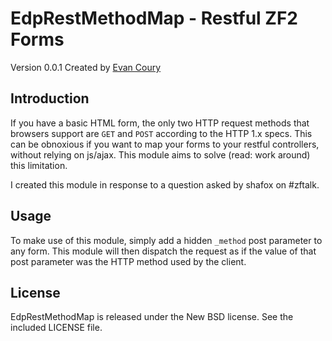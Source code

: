 # EdpRestMethodMap - Restful ZF2 Forms

Version 0.0.1 Created by [Evan Coury](http://blog.evan.pro/)

## Introduction

If you have a basic HTML form, the only two HTTP request methods that browsers support are `GET` and `POST` according to the HTTP 1.x specs. This can be obnoxious if you want to map your forms to your restful controllers, without relying on js/ajax. This module aims to solve (read: work around) this limitation.

I created this module in response to a question asked by shafox on #zftalk.

## Usage

To make use of this module, simply add a hidden `_method` post parameter to any form. This module will then dispatch the request as if the value of that post parameter was the HTTP method used by the client.

## License

EdpRestMethodMap is released under the New BSD license. See the included LICENSE file.
